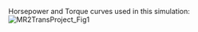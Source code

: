 Horsepower and Torque curves used in this simulation: 
![MR2TransProject_Fig1](https://github.com/user-attachments/assets/ec1f5a84-44d2-46ca-b697-3da57446ec10)
